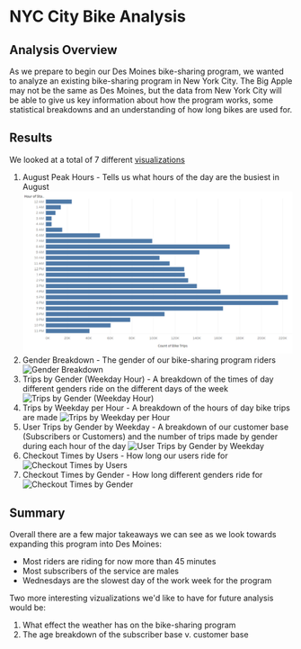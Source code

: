 # NYC City Bike Analysis

## Analysis Overview
As we prepare to begin our Des Moines bike-sharing program, we wanted to analyze an existing bike-sharing program in New York City. The Big Apple may not be the same as Des Moines, but the data from New York City will be able to give us key information about how the program works, some statistical breakdowns and an understanding of how long bikes are used for.

## Results

We looked at a total of 7 different [visualizations](https://public.tableau.com/app/profile/vytas.stuopis/viz/NYCCitibike_16751337223540/CityBikeFindings)
1. August Peak Hours - Tells us what hours of the day are the busiest in August
![August Peak Hours](https://github.com/vstuopis/bikesharing/blob/main/August%20Peak%20Hours.png)
2. Gender Breakdown - The gender of our bike-sharing program riders
![Gender Breakdown]()
3. Trips by Gender (Weekday Hour) - A breakdown of the times of day different genders ride on the different days of the week
![Trips by Gender (Weekday Hour)]()
4. Trips by Weekday per Hour - A breakdown of the hours of day bike trips are made
![Trips by Weekday per Hour]()
5. User Trips by Gender by Weekday - A breakdown of our customer base (Subscribers or Customers) and the number of trips made by gender during each hour of the day
![User Trips by Gender by Weekday]()
6. Checkout Times by Users - How long our users ride for 
![Checkout Times by Users]()
7. Checkout Times by Gender - How long different genders ride for
![Checkout Times by Gender]()

## Summary
Overall there are a few major takeaways we can see as we look towards expanding this program into Des Moines:
* Most riders are riding for now more than 45 minutes 
* Most subscribers of the service are males
* Wednesdays are the slowest day of the work week for the program

Two more interesting vizualizations we'd like to have for future analysis would be:
1. What effect the weather has on the bike-sharing program
2. The age breakdown of the subscriber base v. customer base
